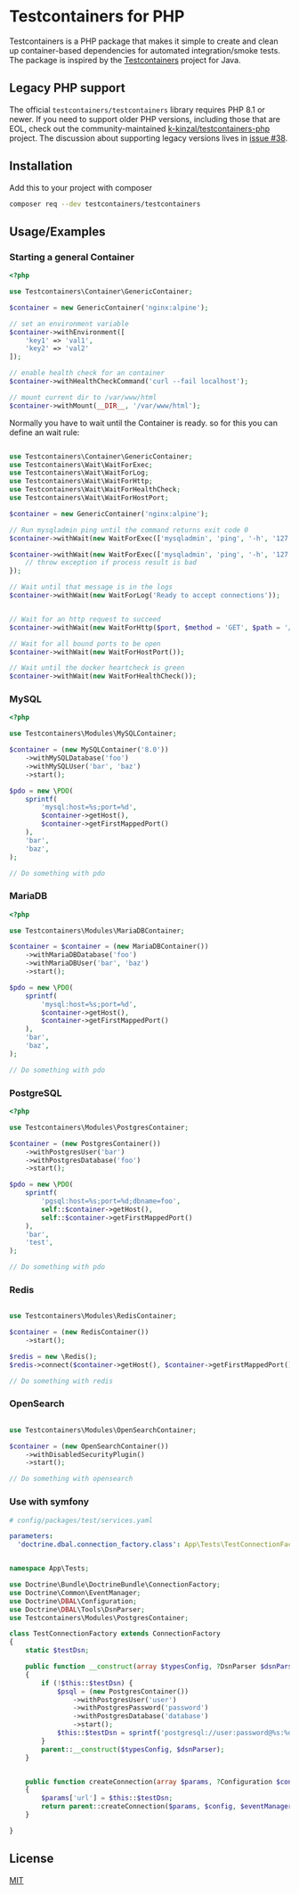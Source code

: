 # Testcontainers for PHP

Testcontainers is a PHP package that makes it simple to create and clean up container-based dependencies for automated integration/smoke tests. The package is inspired by the [Testcontainers](https://www.testcontainers.org/) project for Java.

## Legacy PHP support

The official `testcontainers/testcontainers` library requires PHP 8.1 or newer. If you need to support older PHP versions, including those that are EOL, check out the community-maintained [k-kinzal/testcontainers-php](https://github.com/k-kinzal/testcontainers-php) project. The discussion about supporting legacy versions lives in [issue #38](https://github.com/testcontainers/testcontainers-php/issues/38).

## Installation

Add this to your project with composer

```bash
composer req --dev testcontainers/testcontainers
```
    
## Usage/Examples

### Starting a general Container

```php
<?php

use Testcontainers\Container\GenericContainer;

$container = new GenericContainer('nginx:alpine');

// set an environment variable
$container->withEnvironment([
    'key1' => 'val1',
    'key2' => 'val2'
]);

// enable health check for an container
$container->withHealthCheckCommand('curl --fail localhost');

// mount current dir to /var/www/html
$container->withMount(__DIR__, '/var/www/html');
```

Normally you have to wait until the Container is ready. so for this you can define an wait rule:

```php

use Testcontainers\Container\GenericContainer;
use Testcontainers\Wait\WaitForExec;
use Testcontainers\Wait\WaitForLog;
use Testcontainers\Wait\WaitForHttp;
use Testcontainers\Wait\WaitForHealthCheck;
use Testcontainers\Wait\WaitForHostPort;

$container = new GenericContainer('nginx:alpine');

// Run mysqladmin ping until the command returns exit code 0
$container->withWait(new WaitForExec(['mysqladmin', 'ping', '-h', '127.0.0.1']));

$container->withWait(new WaitForExec(['mysqladmin', 'ping', '-h', '127.0.0.1']), function($exitCode, $contents) {
    // throw exception if process result is bad
});

// Wait until that message is in the logs
$container->withWait(new WaitForLog('Ready to accept connections'));


// Wait for an http request to succeed
$container->withWait(new WaitForHttp($port, $method = 'GET', $path = '/'));

// Wait for all bound ports to be open
$container->withWait(new WaitForHostPort());

// Wait until the docker heartcheck is green
$container->withWait(new WaitForHealthCheck());
```

### MySQL

```php
<?php

use Testcontainers\Modules\MySQLContainer;

$container = (new MySQLContainer('8.0'))
    ->withMySQLDatabase('foo')
    ->withMySQLUser('bar', 'baz')
    ->start();

$pdo = new \PDO(
    sprintf(
        'mysql:host=%s;port=%d',
        $container->getHost(),
        $container->getFirstMappedPort()
    ),
    'bar',
    'baz',
);

// Do something with pdo
```

### MariaDB

```php
<?php

use Testcontainers\Modules\MariaDBContainer;

$container = $container = (new MariaDBContainer())
    ->withMariaDBDatabase('foo')
    ->withMariaDBUser('bar', 'baz')
    ->start();

$pdo = new \PDO(
    sprintf(
        'mysql:host=%s;port=%d',
        $container->getHost(),
        $container->getFirstMappedPort()
    ),
    'bar',
    'baz',
);

// Do something with pdo
```

### PostgreSQL

```php
<?php

use Testcontainers\Modules\PostgresContainer;

$container = (new PostgresContainer())
    ->withPostgresUser('bar')
    ->withPostgresDatabase('foo')
    ->start();

$pdo = new \PDO(
    sprintf(
        'pgsql:host=%s;port=%d;dbname=foo',
        self::$container->getHost(),
        self::$container->getFirstMappedPort()
    ),
    'bar',
    'test',
);

// Do something with pdo
```

### Redis

```php

use Testcontainers\Modules\RedisContainer;

$container = (new RedisContainer())
    ->start();

$redis = new \Redis();
$redis->connect($container->getHost(), $container->getFirstMappedPort());

// Do something with redis
```

### OpenSearch

```php

use Testcontainers\Modules\OpenSearchContainer;

$container = (new OpenSearchContainer())
    ->withDisabledSecurityPlugin()
    ->start();

// Do something with opensearch
```

### Use with symfony

```yaml
# config/packages/test/services.yaml

parameters:
  'doctrine.dbal.connection_factory.class': App\Tests\TestConnectionFactory
```

```php

namespace App\Tests;

use Doctrine\Bundle\DoctrineBundle\ConnectionFactory;
use Doctrine\Common\EventManager;
use Doctrine\DBAL\Configuration;
use Doctrine\DBAL\Tools\DsnParser;
use Testcontainers\Modules\PostgresContainer;

class TestConnectionFactory extends ConnectionFactory
{
    static $testDsn;

    public function __construct(array $typesConfig, ?DsnParser $dsnParser = null)
    {
        if (!$this::$testDsn) {
            $psql = (new PostgresContainer())
                ->withPostgresUser('user')
                ->withPostgresPassword('password')
                ->withPostgresDatabase('database')
                ->start();
            $this::$testDsn = sprintf('postgresql://user:password@%s:%d/database?serverVersion=14&charset=utf8', $psql->getAddress(), $psql->getFirstMappedPort());
        }
        parent::__construct($typesConfig, $dsnParser);
    }


    public function createConnection(array $params, ?Configuration $config = null, ?EventManager $eventManager = null, array $mappingTypes = [])
    {
        $params['url'] = $this::$testDsn;
        return parent::createConnection($params, $config, $eventManager, $mappingTypes);
    }

}
```

## License

[MIT](https://choosealicense.com/licenses/mit/)

